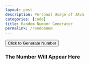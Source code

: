 ```yaml
---
layout: post
description: Personal Usage of JAva
categories: [code]
title: Random Number Generator
permalink: /randomnum
---
```


<button type="button" class="btn btn-light" onclick="randomNumber()">Click to Generate Number</button>
  <br>
  <h3 id="Number Generator" href="#">The Number Will Appear Here</h3>
  <script>
    const numberList = [ 
    "1",
    "2",
    "3",
    "4",
    "5",
    "6",
    "7",
    "8",
    "9",
    "10",
    "11",
    "12",
    "13",
    "14",
    "15",
    "16",
    "17",
    "18",
    "19",
    "20"
  ];
    function randomNumber() { 
    var index=Math.floor(Math.random() *numberList.length) 
    document.getElementById("Number Generator").innerHTML = numberList
    [index]
  }
  </script>